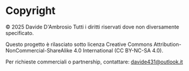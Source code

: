 # Copyright

© 2025 Davide D'Ambrosio
Tutti i diritti riservati dove non diversamente specificato.

Questo progetto è rilasciato sotto licenza Creative Commons Attribution-NonCommercial-ShareAlike 4.0 International (CC BY-NC-SA 4.0).

Per richieste commerciali o partnership, contattare: davide431@outlook.it
